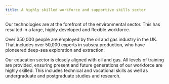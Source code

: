 ```yaml
---
title: A highly skilled workforce and supportive skills sector 
---
```


Our technologies are at the forefront of the environmental sector. This has resulted in a large, highly developed and flexible workforce. 


Over 350,000 people are employed by the oil and gas industry in the UK. That includes over 50,000 experts in subsea production, who have pioneered deep-sea exploration and extraction. 


Our education sector is closely aligned with oil and gas. All levels of training are provided, ensuring present and future generations of our workforce are highly skilled. This includes technical and vocational skills  as well as undergraduate and postgraduate studies and research.   


